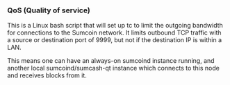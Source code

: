 ### QoS (Quality of service) ###

This is a Linux bash script that will set up tc to limit the outgoing bandwidth for connections to the Sumcoin network. It limits outbound TCP traffic with a source or destination port of 9999, but not if the destination IP is within a LAN.

This means one can have an always-on sumcoind instance running, and another local sumcoind/sumcash-qt instance which connects to this node and receives blocks from it.
